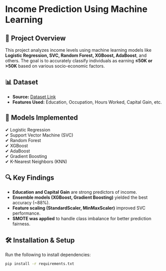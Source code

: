 # Income Prediction Using Machine Learning

## 📌 Project Overview
This project analyzes income levels using machine learning models like **Logistic Regression, SVC, Random Forest, XGBoost, AdaBoost**, and others. The goal is to accurately classify individuals as earning **≤50K or >50K** based on various socio-economic factors.

## 📊 Dataset
- **Source:** [Dataset Link](https://example.com)
- **Features Used:** Education, Occupation, Hours Worked, Capital Gain, etc.

## 🚀 Models Implemented
✔ Logistic Regression  
✔ Support Vector Machine (SVC)  
✔ Random Forest  
✔ XGBoost  
✔ AdaBoost  
✔ Gradient Boosting  
✔ K-Nearest Neighbors (KNN)  

## 🔍 Key Findings
- **Education and Capital Gain** are strong predictors of income.
- **Ensemble models (XGBoost, Gradient Boosting)** yielded the best accuracy (~88%).
- **Feature scaling (StandardScaler, MinMaxScaler)** improved SVC performance.
- **SMOTE was applied** to handle class imbalance for better prediction fairness.

## 🛠️ Installation & Setup
Run the following to install dependencies:
```bash
pip install -r requirements.txt
